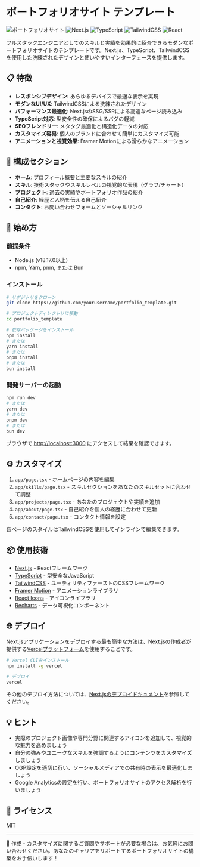 # ポートフォリオサイト テンプレート

![ポートフォリオサイト](https://img.shields.io/badge/Portfolio-Template-3178C6?style=for-the-badge)
![Next.js](https://img.shields.io/badge/Next.js-14-black?style=for-the-badge&logo=next.js)
![TypeScript](https://img.shields.io/badge/TypeScript-5.0-3178C6?style=for-the-badge&logo=typescript)
![TailwindCSS](https://img.shields.io/badge/TailwindCSS-3.0-38B2AC?style=for-the-badge&logo=tailwind-css)
![React](https://img.shields.io/badge/React-18-61DAFB?style=for-the-badge&logo=react)

フルスタックエンジニアとしてのスキルと実績を効果的に紹介できるモダンなポートフォリオサイトのテンプレートです。Next.js、TypeScript、TailwindCSSを使用した洗練されたデザインと使いやすいインターフェースを提供します。

## 📋 特徴

- **レスポンシブデザイン**: あらゆるデバイスで最適な表示を実現
- **モダンなUI/UX**: TailwindCSSによる洗練されたデザイン
- **パフォーマンス最適化**: Next.jsのSSG/SSRによる高速なページ読み込み
- **TypeScript対応**: 型安全性の確保によるバグの軽減
- **SEOフレンドリー**: メタタグ最適化と構造化データの対応
- **カスタマイズ容易**: 個人のブランドに合わせて簡単にカスタマイズ可能
- **アニメーションと視覚効果**: Framer Motionによる滑らかなアニメーション

## 🧩 構成セクション

- **ホーム**: プロフィール概要と主要なスキルの紹介
- **スキル**: 技術スタックやスキルレベルの視覚的な表現（グラフ/チャート）
- **プロジェクト**: 過去の実績やポートフォリオ作品の紹介
- **自己紹介**: 経歴と人柄を伝える自己紹介
- **コンタクト**: お問い合わせフォームとソーシャルリンク

## 🚀 始め方

### 前提条件

- Node.js (v18.17.0以上)
- npm, Yarn, pnm, または Bun

### インストール

```bash
# リポジトリをクローン
git clone https://github.com/yourusername/portfolio_template.git

# プロジェクトディレクトリに移動
cd portfolio_template

# 依存パッケージをインストール
npm install
# または
yarn install
# または
pnpm install
# または
bun install
```

### 開発サーバーの起動

```bash
npm run dev
# または
yarn dev
# または
pnpm dev
# または
bun dev
```

ブラウザで [http://localhost:3000](http://localhost:3000) にアクセスして結果を確認できます。

## ⚙️ カスタマイズ

1. `app/page.tsx` - ホームページの内容を編集
2. `app/skills/page.tsx` - スキルセクションをあなたのスキルセットに合わせて調整
3. `app/projects/page.tsx` - あなたのプロジェクトや実績を追加
4. `app/about/page.tsx` - 自己紹介を個人の経歴に合わせて更新
5. `app/contact/page.tsx` - コンタクト情報を設定

各ページのスタイルはTailwindCSSを使用してインラインで編集できます。

## 📦 使用技術

- [Next.js](https://nextjs.org/) - Reactフレームワーク
- [TypeScript](https://www.typescriptlang.org/) - 型安全なJavaScript
- [TailwindCSS](https://tailwindcss.com/) - ユーティリティファーストのCSSフレームワーク
- [Framer Motion](https://www.framer.com/motion/) - アニメーションライブラリ
- [React Icons](https://react-icons.github.io/react-icons/) - アイコンライブラリ
- [Recharts](https://recharts.org/) - データ可視化コンポーネント

## 🌐 デプロイ

Next.jsアプリケーションをデプロイする最も簡単な方法は、Next.jsの作成者が提供する[Vercelプラットフォーム](https://vercel.com/new)を使用することです。

```bash
# Vercel CLIをインストール
npm install -g vercel

# デプロイ
vercel
```

その他のデプロイ方法については、[Next.jsのデプロイドキュメント](https://nextjs.org/docs/app/building-your-application/deploying)を参照してください。

## 💡 ヒント

- 実際のプロジェクト画像や専門分野に関連するアイコンを追加して、視覚的な魅力を高めましょう
- 自分の強みやユニークなスキルを強調するようにコンテンツをカスタマイズしましょう
- OGP設定を適切に行い、ソーシャルメディアでの共有時の表示を最適化しましょう
- Google Analyticsの設定を行い、ポートフォリオサイトのアクセス解析を行いましょう

## 📄 ライセンス

MIT

---

🔧 作成・カスタマイズに関するご質問やサポートが必要な場合は、お気軽にお問い合わせください。あなたのキャリアをサポートするポートフォリオサイトの構築をお手伝いします！
